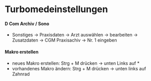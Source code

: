 # Turbomedeinstellungen

#### D Com Archiv / Sono
* Sonstiges → Praxisdaten → Arzt auswählen → bearbeiten → Zusatzdaten → CGM Praxisachiv → Nr. 1 eingeben

#### Makro erstellen
* neues Makro erstellen: Strg + M drücken → unten Links auf *
* vorhandenes Makro ändern: Strg + M drücken → unten links auf Zahnrad
